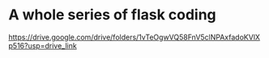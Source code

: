 # A whole series of flask coding
https://drive.google.com/drive/folders/1vTeOgwVQ58FnV5clNPAxfadoKVlXp516?usp=drive_link
